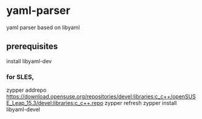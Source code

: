 # yaml-parser
yaml parser based on libyaml

## prerequisites
install libyaml-dev



### for SLES,
zypper addrepo https://download.opensuse.org/repositories/devel:libraries:c_c++/openSUSE_Leap_15.3/devel:libraries:c_c++.repo
zypper refresh
zypper install libyaml-devel


